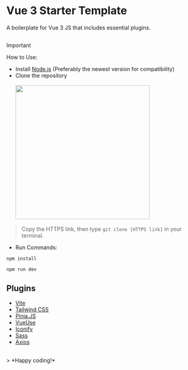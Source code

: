 # Vue 3 Starter Template
A boilerplate for Vue 3 JS that includes essential plugins.

## 
> [!Important]
> How to Use: <br/>
> - Install [Node.js](https://nodejs.org/en/) (Preferably the newest version for compatibility)
> - Clone the repository <br/><br/>
> <img src="https://github.com/Ax1a/vue3-starter-template/assets/72881392/a6dbc6b8-abf8-469f-ac86-3dfd7544c6a3" height="350"> <br/>
> > Copy the HTTPS link, then type `git clone [HTTPS link]` in your terminal.
> - Run Commands:
> ```
> npm install
> 
> npm run dev
> ```


## Plugins
- [Vite](https://vitejs.dev/)
- [Tailwind CSS](https://tailwindcss.com/)
- [Pinia.JS](https://pinia.vuejs.org/)
- [VueUse](https://vueuse.org/)
- [Iconify](https://iconify.design/)
- [Sass](https://sass-lang.com/)
- [Axios](https://axios-http.com/)

<br/>
> *Happy coding!*
